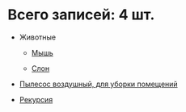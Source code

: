 # Всего записей: 4 шт.

 - Животные

   - [Мышь](./content/Животные/2020-07-06_mouse.md)

   - [Слон](./content/Животные/2020-07-06_elephant.md)

 - [Пылесос воздушный, для уборки помещений](./content/2020-07-06_vacuum.md)

 - [Рекурсия](./content/2020-07-06_recursion.md)
